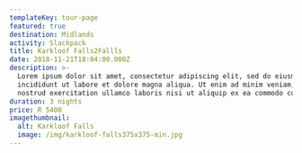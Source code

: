 ```yaml
---
templateKey: tour-page
featured: true
destination: Midlands
activity: Slackpack
title: Karkloof Falls2Fallls
date: 2018-11-21T18:04:00.000Z
description: >-
  Lorem ipsum dolor sit amet, consectetur adipiscing elit, sed do eiusmod tempor
  incididunt ut labore et dolore magna aliqua. Ut enim ad minim veniam, quis
  nostrud exercitation ullamco laboris nisi ut aliquip ex ea commodo consequat.
duration: 3 nights
price: R 5400
imagethumbnail:
  alt: Karkloof Falls
  image: /img/karkloof-falls375x375-min.jpg
---
```



